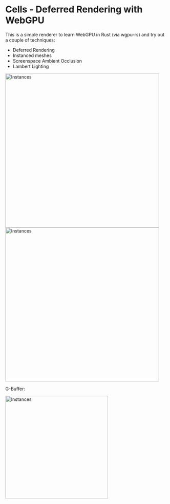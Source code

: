 # Cells - Deferred Rendering with WebGPU

This is a simple renderer to learn WebGPU in Rust (via wgpu-rs) and try out a couple of techniques:

- Deferred Rendering
- Instanced meshes
- Screenspace Ambient Occlusion
- Lambert Lighting

<img src="screenshots/screenshot_1.png" width="480" alt="Instances" />
<img src="screenshots/screenshot_3.png" width="480" alt="Instances" />

G-Buffer:

<img src="screenshots/screenshot_2.png" width="320" alt="Instances" />

